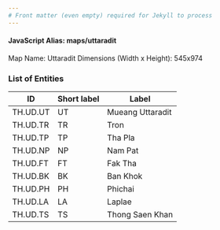 ```yaml
---
# Front matter (even empty) required for Jekyll to process
---
```


#### JavaScript Alias: maps/uttaradit

Map Name: Uttaradit
Dimensions (Width x Height): 545x974

### List of Entities

| ID       | Short label | Label            |
| -------- | ----------- | ---------------- |
| TH.UD.UT | UT          | Mueang Uttaradit |
| TH.UD.TR | TR          | Tron             |
| TH.UD.TP | TP          | Tha Pla          |
| TH.UD.NP | NP          | Nam Pat          |
| TH.UD.FT | FT          | Fak Tha          |
| TH.UD.BK | BK          | Ban Khok         |
| TH.UD.PH | PH          | Phichai          |
| TH.UD.LA | LA          | Laplae           |
| TH.UD.TS | TS          | Thong Saen Khan  |

